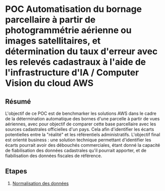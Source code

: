 # POC Automatisation du bornage parcellaire à partir de photogrammétrie aérienne ou images satellitaires, et détermination du taux d'erreur avec les relevés cadastraux à l'aide de l'infrastructure d'IA / Computer Vision du cloud AWS

## Résumé

L'objectif de ce POC est de benchmarker les solutions AWS dans le cadre de la détermination automatique des bornes d'une parcelle à partir de vues aériennes, avec pour objectif de comparer cette base parcellaire avec les sources cadastrales officielles d'un pays. Cela afin d'identifier les écarts potentielles entre la "réalité" et les référentiels administratifs. L'objectif final est orienté business : une solution technique permettant d'identifier les écarts pourrait avoir des débouchés commerciales, étant donné la capacité de fiabilisation des données cadastrales qu'il pourrait apporter, et de fiabilisation des données fiscales de référence.

## Etapes

1. [Normalisation des données](https://github.com/rbellocap/PocLandRekognition/blob/main/1-DataNormalization.ipynb)
